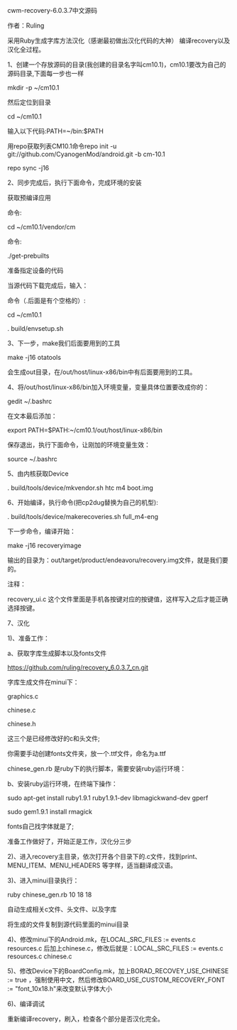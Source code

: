cwm-recovery-6.0.3.7中文源码

作者：Ruling

采用Ruby生成字库方法汉化（感谢最初做出汉化代码的大神）
编译recovery以及汉化全过程。

1、创建一个存放源码的目录(我创建的目录名字叫cm10.1)，cm10.1要改为自己的源码目录,下面每一步也一样

mkdir -p ~/cm10.1

然后定位到目录

cd ~/cm10.1

输入以下代码:PATH=~/bin:$PATH

用repo获取列表CM10.1命令repo init -u git://github.com/CyanogenMod/android.git -b cm-10.1

repo sync -j16

2、同步完成后，执行下面命令，完成环境的安装

获取预编译应用

命令:

cd ~/cm10.1/vendor/cm

命令:

./get-prebuilts

准备指定设备的代码

当源代码下载完成后，输入：

命令（.后面是有个空格的）:

cd ~/cm10.1

. build/envsetup.sh

3、下一步，make我们后面要用到的工具

make -j16 otatools

会生成out目录，在/out/host/linux-x86/bin中有后面要用到的工具。

4、将/out/host/linux-x86/bin加入环境变量，变量具体位置要改成你的：

gedit ~/.bashrc

在文本最后添加：

export PATH=$PATH:~/cm10.1/out/host/linux-x86/bin

保存退出，执行下面命令，让刚加的环境变量生效：

source ~/.bashrc

5、由内核获取Device

. build/tools/device/mkvendor.sh htc m4 boot.img

6、开始编译，执行命令(把cp2dug替换为自己的机型):

. build/tools/device/makerecoveries.sh full_m4-eng

下一步命令，编译开始：

make -j16 recoveryimage

输出的目录为：out/target/product/endeavoru/recovery.img文件，就是我们要的。

注释：

recovery_ui.c 这个文件里面是手机各按键对应的按键值，这样写入之后才能正确选择按键。

7、汉化

1)、准备工作：

a、获取字库生成脚本以及fonts文件

https://github.com/ruling/recovery_6.0.3.7_cn.git

字库生成文件在minui下：

graphics.c

chinese.c

chinese.h

这三个是已经修改好的c和头文件;

你需要手动创建fonts文件夹，放一个.ttf文件，命名为a.ttf

chinese_gen.rb 是ruby下的执行脚本，需要安装ruby运行环境：

b、安装ruby运行环境，在终端下操作：

sudo apt-get install ruby1.9.1 ruby1.9.1-dev libmagickwand-dev gperf

sudo gem1.9.1 install rmagick

fonts自己找字体就是了;

准备工作做好了，开始正是工作，汉化分三步

2)、进入recovery主目录，依次打开各个目录下的.c文件，找到print、MENU_ITEM、MENU_HEADERS 等字样，适当翻译成汉语。

3)、进入minui目录执行：

ruby chinese_gen.rb 10 18 18

自动生成相关c文件、头文件、以及字库

将生成的文件复制到源代码里面的minui目录

4)、修改minui下的Android.mk，在LOCAL_SRC_FILES := events.c resources.c 后加上chinese.c，修改后就是：LOCAL_SRC_FILES := events.c resources.c chinese.c

5)、修改Device下的BoardConfig.mk，加上BORAD_RECOVEY_USE_CHINESE := true ，强制使用中文，然后修改BOARD_USE_CUSTOM_RECOVERY_FONT := \"font_10x18.h\"来改变默认字体大小

6)、编译调试

重新编译recovery，刷入，检查各个部分是否汉化完全。
